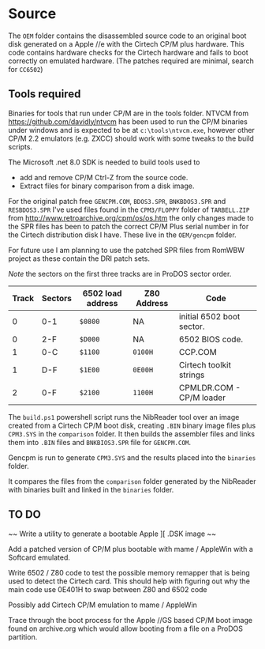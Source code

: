 # Source

The `OEM` folder contains the disassembled source code to an original boot disk generated on a Apple //e with the Cirtech CP/M plus hardware. This code contains hardware checks for the Cirtech hardware and fails to boot correctly on emulated hardware. (The patches required are minimal, search for `CC6502`)

## Tools required

Binaries for tools that run under CP/M are in the tools folder.
NTVCM from https://github.com/davidly/ntvcm has been used to run the CP/M binaries under windows and is expected to be at `c:\tools\ntvcm.exe`, however other CP/M 2.2 emulators (e.g. ZXCC) should work with some tweaks to the build scripts.

The Microsoft .net 8.0 SDK is needed to build tools used to
- add and remove CP/M Ctrl-Z from the source code.
- Extract files for binary comparison from a disk image.

For the original patch free `GENCPM.COM`, `BDOS3.SPR`, `BNKBDOS3.SPR` and `RESBDOS3.SPR` I've used files found in the `CPM3/FLOPPY` folder of `TARBELL.ZIP` from http://www.retroarchive.org/cpm/os/os.htm the only changes made to the SPR files has been to patch the correct CP/M Plus serial number in for the Cirtech distribution disk I have. These live in the `OEM/gencpm` folder.

For future use I am planning to use the patched SPR files from RomWBW project as these contain the DRI patch sets.

*Note* the sectors on the first three tracks are in ProDOS sector order.

|Track| Sectors | 6502 load address | Z80 Address | Code |
|-----|---------|-------------------|-------------|------|
| 0   | 0-1     | `$0800` | NA |initial 6502 boot sector. |
| 0   | 2-F     | `$D000` | NA | 6502 BIOS code. |
| 1   | 0-C     | `$1100` | `0100H` | CCP.COM |
| 1   | D-F     | `$1E00` | `0E00H` | Cirtech toolkit strings |
| 2   | 0-F     | `$2100` | `1100H` | CPMLDR.COM - CP/M loader |

The `build.ps1` powershell script runs the NibReader tool over an image created from a
Cirtech CP/M boot disk, creating `.BIN` binary image files plus `CPM3.SYS` in the `comparison` folder. It then builds the assembler files and links them into `.BIN` files and `BNKBIOS3.SPR` file for `GENCPM.COM`. 

Gencpm is run to generate `CPM3.SYS` and the results placed into the `binaries` folder.

It compares the files from the `comparison` folder generated by the NibReader with binaries built and linked in the `binaries` folder. 



## TO DO

~~ Write a utility to generate a bootable Apple ][ .DSK image ~~

Add a patched version of CP/M plus bootable with mame / AppleWin with a Softcard emulated.

Write 6502 / Z80 code to test the possible memory remapper that is being used to detect the Cirtech card. This should help with figuring out why the main code use 0E401H to swap between Z80 and 6502 code

Possibly add Cirtech CP/M emulation to mame / AppleWin

Trace through the boot process for the Apple //GS based CP/M boot image found on archive.org which would allow booting from a file on a ProDOS partition.
